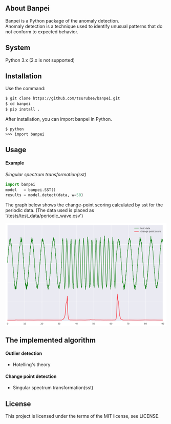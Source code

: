 ## About Banpei
Banpei is a Python package of the anomaly detection.  
Anomaly detection is a technique used to identify unusual patterns that do not conform to expected behavior.

## System
Python 3.x (2.x is not supported)

## Installation
Use the command:
```bash
$ git clone https://github.com/tsurubee/banpei.git
$ cd banpei
$ pip install .
```
After installation, you can import banpei in Python.
```
$ python
>>> import banpei
```

## Usage
#### Example
*Singular spectrum transformation(sst)*
```python
import banpei 
model   = banpei.SST()
results = model.detect(data, w=50)
```
The graph below shows the change-point scoring calculated by sst for the periodic data. (The data used is placed as '/tests/test_data/periodic_wave.csv')

<img src="./docs/images/sst_example.png" alt="sst_example" width="700">

## The implemented algorithm
#### Outlier detection
* Hotelling's theory
#### Change point detection
* Singular spectrum transformation(sst)

## License
This project is licensed under the terms of the MIT license, see LICENSE.